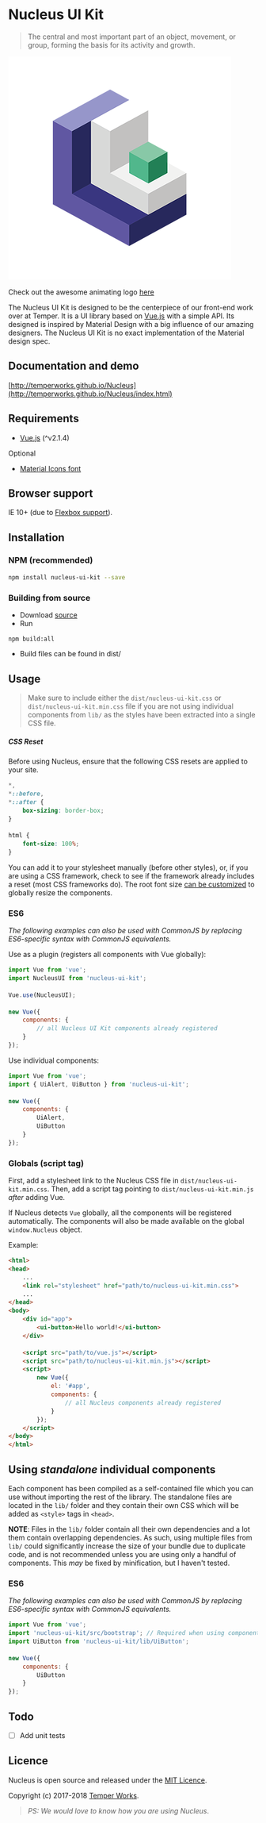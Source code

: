 # Nucleus UI Kit

> The central and most important part of an object, movement, or group, forming the basis for its activity and growth.

![](./logo_450x450.png)

Check out the awesome animating logo [here](https://codepen.io/nielsderijk/full/oeBgMB/)

The Nucleus UI Kit is designed to be the centerpiece of our front-end work over at Temper. It is a UI library based on [Vue.js](http://vuejs.org) with a simple API. Its designed is inspired by Material Design with a big influence of our amazing designers. The Nucleus UI Kit is no exact implementation of the Material design spec.

## Documentation and demo
[http://temperworks.github.io/Nucleus](http://temperworks.github.io/Nucleus/index.html)

## Requirements
* [Vue.js](http://vuejs.org/) (^v2.1.4)

Optional
* [Material Icons font](http://google.github.io/material-design-icons/#icon-font-for-the-web)

## Browser support
IE 10+ (due to [Flexbox support](http://caniuse.com/#search=flexbox)).

## Installation

### NPM (recommended)

```bash
npm install nucleus-ui-kit --save
```

### Building from source
* Download [source](https://github.com/TemperWorks/Nucleus/archive/master.zip)
* Run
```
npm build:all
```
* Build files can be found in dist/

## Usage
> Make sure to include either the `dist/nucleus-ui-kit.css` or `dist/nucleus-ui-kit.min.css` file if you are not using individual components from `lib/` as the styles have been extracted into a single CSS file.

##### CSS Reset

Before using Nucleus, ensure that the following CSS resets are applied to your site.

```css
*,
*::before,
*::after {
    box-sizing: border-box;
}

html {
    font-size: 100%;
}
```

You can add it to your stylesheet manually (before other styles), or, if you are using a CSS framework, check to see if the framework already includes a reset (most CSS frameworks do). The root font size [can be customized](Customization.md#component-sizing) to globally resize the components.

### ES6

*The following examples can also be used with CommonJS by replacing ES6-specific syntax with CommonJS equivalents.*

Use as a plugin (registers all components with Vue globally):

```js
import Vue from 'vue';
import NucleusUI from 'nucleus-ui-kit';

Vue.use(NucleusUI);

new Vue({
    components: {
        // all Nucleus UI Kit components already registered
    }
});
```

Use individual components:

```js
import Vue from 'vue';
import { UiAlert, UiButton } from 'nucleus-ui-kit';

new Vue({
    components: {
        UiAlert,
        UiButton
    }
});
```

### Globals (script tag)

First, add a stylesheet link to the Nucleus CSS file in `dist/nucleus-ui-kit.min.css`. Then, add a script tag pointing to `dist/nucleus-ui-kit.min.js` *after* adding Vue.

If Nucleus detects `Vue` globally, all the components will be registered automatically. The components will also be made available on the global `window.Nucleus` object.

Example:

```html
<html>
<head>
    ...
    <link rel="stylesheet" href="path/to/nucleus-ui-kit.min.css">
    ...
</head>
<body>
    <div id="app">
        <ui-button>Hello world!</ui-button>
    </div>

    <script src="path/to/vue.js"></script>
    <script src="path/to/nucleus-ui-kit.min.js"></script>
    <script>
        new Vue({
            el: '#app',
            components: {
                // all Nucleus components already registered
            }
        });
    </script>
</body>
</html>
```

## Using *standalone* individual components

Each component has been compiled as a self-contained file which you can use without importing the rest of the library. The standalone files are located in the `lib/` folder and they contain their own CSS which will be added as `<style>` tags in `<head>`.

**NOTE**: Files in the `lib/` folder contain all their own dependencies and a lot them contain overlapping dependencies. As such, using multiple files from `lib/` could significantly increase the size of your bundle due to duplicate code, and is not recommended unless you are using only a handful of components. This *may* be fixed by minification, but I haven't tested.

### ES6

*The following examples can also be used with CommonJS by replacing ES6-specific syntax with CommonJS equivalents.*

```js
import Vue from 'vue';
import 'nucleus-ui-kit/src/bootstrap'; // Required when using components from `lib/`, should be imported only once in your project
import UiButton from 'nucleus-ui-kit/lib/UiButton';

new Vue({
    components: {
        UiButton
    }
});
```

## Todo
* [ ] Add unit tests

## Licence
Nucleus is open source and released under the [MIT Licence](LICENCE).

Copyright (c) 2017-2018 [Temper Works](https://github.com/temperworks).

> *PS: We would love to know how you are using Nucleus*.
